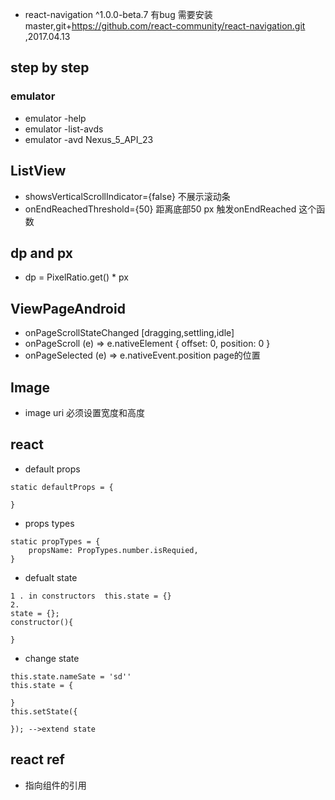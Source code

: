- react-navigation ^1.0.0-beta.7 有bug 需要安装master,git+https://github.com/react-community/react-navigation.git ,2017.04.13



## step by step 

### emulator
- emulator -help
- emulator -list-avds
- emulator -avd Nexus_5_API_23

## ListView
- showsVerticalScrollIndicator={false} 不展示滚动条
- onEndReachedThreshold={50} 距离底部50 px 触发onEndReached 这个函数

## dp and px 
- dp = PixelRatio.get() * px 


## ViewPageAndroid
- onPageScrollStateChanged [dragging,settling,idle]
- onPageScroll (e) => e.nativeElement {
    offset: 0, position: 0
}
- onPageSelected (e) => e.nativeEvent.position page的位置

## Image 
- image uri 必须设置宽度和高度


## react
- default props 
``` 
static defaultProps = {

}
```
- props types
```
static propTypes = {
    propsName: PropTypes.number.isRequied,
}
```
- defualt state 
```
1 . in constructors  this.state = {}    
2. 
state = {};
constructor(){

}
```
- change state
```
this.state.nameSate = 'sd''
this.state = {

}
this.setState({

}); -->extend state
```

## react ref
- 指向组件的引用